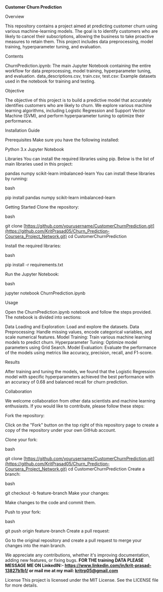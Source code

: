**Customer Churn Prediction**

Overview

This repository contains a project aimed at predicting customer churn using various machine-learning models. The goal is to identify customers who are likely to cancel their subscriptions, allowing the business to take proactive measures to retain them. This project includes data preprocessing, model training, hyperparameter tuning, and evaluation.

Contents

ChurnPrediction.ipynb: The main Jupyter Notebook containing the entire workflow for data preprocessing, model training, hyperparameter tuning, and evaluation.
data_descriptions.csv, train.csv, test.csv: Example datasets used in the notebook for training and testing.

Objective

The objective of this project is to build a predictive model that accurately identifies customers who are likely to churn. We explore various machine learning algorithms, including Logistic Regression and Support Vector Machine (SVM), and perform hyperparameter tuning to optimize their performance.

Installation Guide

Prerequisites
Make sure you have the following installed:

Python 3.x
Jupyter Notebook

Libraries
You can install the required libraries using pip. Below is the list of main libraries used in this project:

pandas
numpy
scikit-learn
imbalanced-learn
You can install these libraries by running:

bash

pip install pandas numpy scikit-learn imbalanced-learn

Getting Started
Clone the repository:

bash

git clone [https://github.com/yourusername/CustomerChurnPrediction.git](https://github.com/KritPrasad05/Churn_Prediction-Coursera_Project_Network.git)
cd CustomerChurnPrediction

Install the required libraries:

bash

pip install -r requirements.txt

Run the Jupyter Notebook:

bash


jupyter notebook ChurnPrediction.ipynb

Usage

Open the ChurnPrediction.ipynb notebook and follow the steps provided. The notebook is divided into sections:

Data Loading and Exploration: Load and explore the datasets.
Data Preprocessing: Handle missing values, encode categorical variables, and scale numerical features.
Model Training: Train various machine learning models to predict churn.
Hyperparameter Tuning: Optimize model parameters using Grid Search.
Model Evaluation: Evaluate the performance of the models using metrics like accuracy, precision, recall, and F1-score.

Results

After training and tuning the models, we found that the Logistic Regression model with specific hyperparameters achieved the best performance with an accuracy of 0.68 and balanced recall for churn prediction.

Collaboration

We welcome collaboration from other data scientists and machine learning enthusiasts. If you would like to contribute, please follow these steps:

Fork the repository:

Click on the "Fork" button on the top right of this repository page to create a copy of the repository under your own GitHub account.

Clone your fork:

bash

git clone [https://github.com/yourusername/CustomerChurnPrediction.git](https://github.com/KritPrasad05/Churn_Prediction-Coursera_Project_Network.git)
cd CustomerChurnPrediction
Create a branch:

bash

git checkout -b feature-branch
Make your changes:

Make changes to the code and commit them.

Push to your fork:

bash

git push origin feature-branch
Create a pull request:

Go to the original repository and create a pull request to merge your changes into the main branch.

We appreciate any contributions, whether it's improving documentation, adding new features, or fixing bugs.
**FOR THE training DATA PLEASE MESSAGE ME ON LinkedIN:- https://www.linkedin.com/in/krit-prasad-13827b1b1/ or mail me at my mail: kritrp05@gmail.com**

License
This project is licensed under the MIT License. See the LICENSE file for more details.
